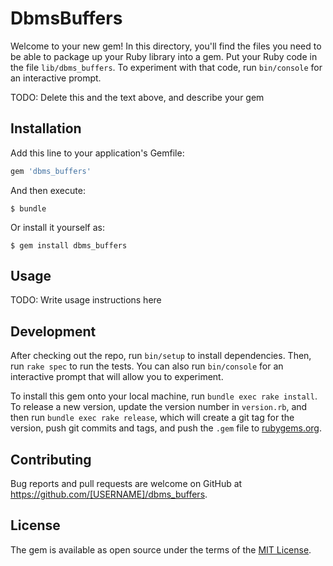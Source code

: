 # DbmsBuffers

Welcome to your new gem! In this directory, you'll find the files you need to be able to package up your Ruby library into a gem. Put your Ruby code in the file `lib/dbms_buffers`. To experiment with that code, run `bin/console` for an interactive prompt.

TODO: Delete this and the text above, and describe your gem

## Installation

Add this line to your application's Gemfile:

```ruby
gem 'dbms_buffers'
```

And then execute:

    $ bundle

Or install it yourself as:

    $ gem install dbms_buffers

## Usage

TODO: Write usage instructions here

## Development

After checking out the repo, run `bin/setup` to install dependencies. Then, run `rake spec` to run the tests. You can also run `bin/console` for an interactive prompt that will allow you to experiment.

To install this gem onto your local machine, run `bundle exec rake install`. To release a new version, update the version number in `version.rb`, and then run `bundle exec rake release`, which will create a git tag for the version, push git commits and tags, and push the `.gem` file to [rubygems.org](https://rubygems.org).

## Contributing

Bug reports and pull requests are welcome on GitHub at https://github.com/[USERNAME]/dbms_buffers.

## License

The gem is available as open source under the terms of the [MIT License](https://opensource.org/licenses/MIT).

